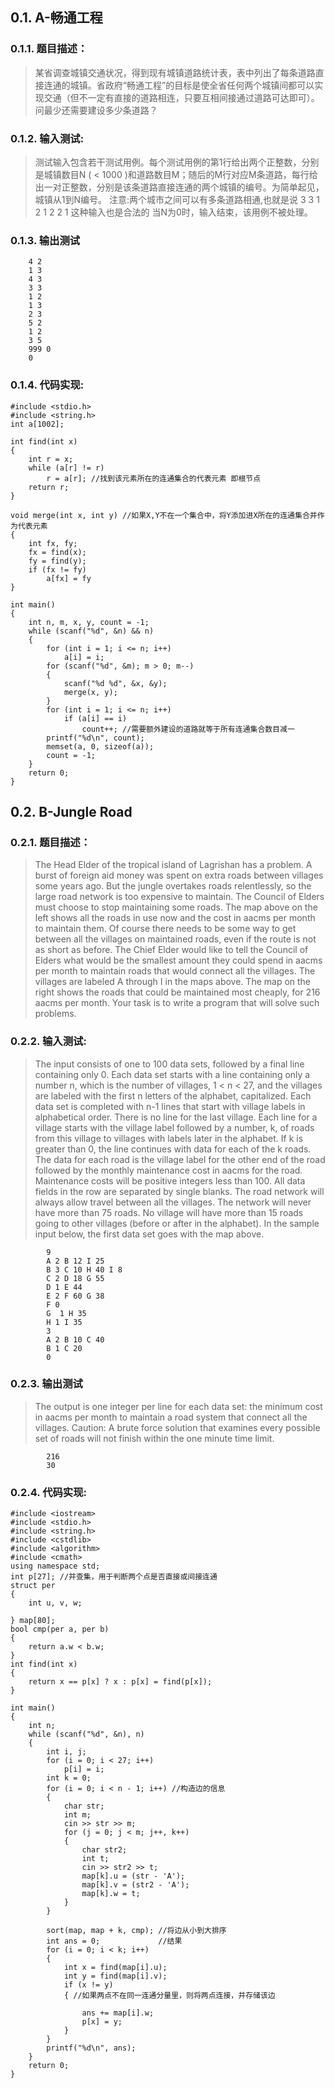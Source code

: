 
## 0.1. A-畅通工程

### 0.1.1. 题目描述：
> 某省调查城镇交通状况，得到现有城镇道路统计表，表中列出了每条道路直接连通的城镇。省政府“畅通工程”的目标是使全省任何两个城镇间都可以实现交通（但不一定有直接的道路相连，只要互相间接通过道路可达即可）。问最少还需要建设多少条道路？

### 0.1.2. 输入测试:
> 测试输入包含若干测试用例。每个测试用例的第1行给出两个正整数，分别是城镇数目N ( < 1000 )和道路数目M；随后的M行对应M条道路，每行给出一对正整数，分别是该条道路直接连通的两个城镇的编号。为简单起见，城镇从1到N编号。
注意:两个城市之间可以有多条道路相通,也就是说
3 3
1 2
1 2
2 1
这种输入也是合法的
当N为0时，输入结束，该用例不被处理。

### 0.1.3. 输出测试
```
    4 2
    1 3
    4 3
    3 3
    1 2
    1 3
    2 3
    5 2
    1 2
    3 5
    999 0  
    0
```

### 0.1.4. 代码实现:

```
#include <stdio.h>
#include <string.h>
int a[1002];

int find(int x)
{
    int r = x;
    while (a[r] != r)
        r = a[r]; //找到该元素所在的连通集合的代表元素 即根节点
    return r;
}

void merge(int x, int y) //如果X,Y不在一个集合中，将Y添加进X所在的连通集合并作为代表元素
{
    int fx, fy;
    fx = find(x);
    fy = find(y);
    if (fx != fy)
        a[fx] = fy
}

int main()
{
    int n, m, x, y, count = -1;
    while (scanf("%d", &n) && n)
    {
        for (int i = 1; i <= n; i++)
            a[i] = i;
        for (scanf("%d", &m); m > 0; m--)
        {
            scanf("%d %d", &x, &y);
            merge(x, y);
        }
        for (int i = 1; i <= n; i++)
            if (a[i] == i)
                count++; //需要额外建设的道路就等于所有连通集合数目减一
        printf("%d\n", count);
        memset(a, 0, sizeof(a));
        count = -1;
    }
    return 0;
}
```

## 0.2. B-Jungle Road

### 0.2.1. 题目描述：
> The Head Elder of the tropical island of Lagrishan has a problem. A burst of foreign aid money was spent on extra roads between villages some years ago. But the jungle overtakes roads relentlessly, so the large road network is too expensive to maintain. The Council of Elders must choose to stop maintaining some roads. The map above on the left shows all the roads in use now and the cost in aacms per month to maintain them. Of course there needs to be some way to get between all the villages on maintained roads, even if the route is not as short as before. The Chief Elder would like to tell the Council of Elders what would be the smallest amount they could spend in aacms per month to maintain roads that would connect all the villages. The villages are labeled A through I in the maps above. The map on the right shows the roads that could be maintained most cheaply, for 216 aacms per month. Your task is to write a program that will solve such problems.

### 0.2.2. 输入测试:
> The input consists of one to 100 data sets, followed by a final line containing only 0. Each data set starts with a line containing only a number n, which is the number of villages, 1 < n < 27, and the villages are labeled with the first n letters of the alphabet, capitalized. Each data set is completed with n-1 lines that start with village labels in alphabetical order. There is no line for the last village. Each line for a village starts with the village label followed by a number, k, of roads from this village to villages with labels later in the alphabet. If k is greater than 0, the line continues with data for each of the k roads. The data for each road is the village label for the other end of the road followed by the monthly maintenance cost in aacms for the road. Maintenance costs will be positive integers less than 100. All data fields in the row are separated by single blanks. The road network will always allow travel between all the villages. The network will never have more than 75 roads. No village will have more than 15 roads going to other villages (before or after in the alphabet). In the sample input below, the first data set goes with the map above.

```
        9
        A 2 B 12 I 25
        B 3 C 10 H 40 I 8
        C 2 D 18 G 55
        D 1 E 44
        E 2 F 60 G 38
        F 0
        G  1 H 35
        H 1 I 35
        3
        A 2 B 10 C 40
        B 1 C 20
        0
```
### 0.2.3. 输出测试
> The output is one integer per line for each data set: the minimum cost in aacms per month to maintain a road system that connect all the villages. Caution: A brute force solution that examines every possible set of roads will not finish within the one minute time limit.

```
        216
        30
```

### 0.2.4. 代码实现:

```
#include <iostream>
#include <stdio.h>
#include <string.h>
#include <cstdlib>
#include <algorithm>
#include <cmath>
using namespace std;
int p[27]; //并查集，用于判断两个点是否直接或间接连通
struct per
{
    int u, v, w;

} map[80];
bool cmp(per a, per b)
{
    return a.w < b.w;
}
int find(int x)
{
    return x == p[x] ? x : p[x] = find(p[x]);
}

int main()
{
    int n;
    while (scanf("%d", &n), n)
    {
        int i, j;
        for (i = 0; i < 27; i++)
            p[i] = i;
        int k = 0;
        for (i = 0; i < n - 1; i++) //构造边的信息
        {
            char str;
            int m;
            cin >> str >> m;
            for (j = 0; j < m; j++, k++)
            {
                char str2;
                int t;
                cin >> str2 >> t;
                map[k].u = (str - 'A');
                map[k].v = (str2 - 'A');
                map[k].w = t;
            }
        }

        sort(map, map + k, cmp); //将边从小到大排序
        int ans = 0;             //结果
        for (i = 0; i < k; i++)
        {
            int x = find(map[i].u);
            int y = find(map[i].v);
            if (x != y)
            { //如果两点不在同一连通分量里，则将两点连接，并存储该边

                ans += map[i].w;
                p[x] = y;
            }
        }
        printf("%d\n", ans);
    }
    return 0;
}
```
